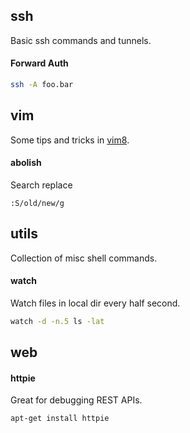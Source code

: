 ## ssh
Basic ssh commands and tunnels.

#### Forward Auth
```bash
ssh -A foo.bar
```

## vim
Some tips and tricks in [vim8](https://github.com/vim/vim).

#### abolish
Search replace
```vim
:S/old/new/g
```

## utils
Collection of misc shell commands.

#### watch
Watch files in local dir every half second.
```bash
watch -d -n.5 ls -lat
```

## web

#### httpie
Great for debugging REST APIs.
```bash
apt-get install httpie
```
